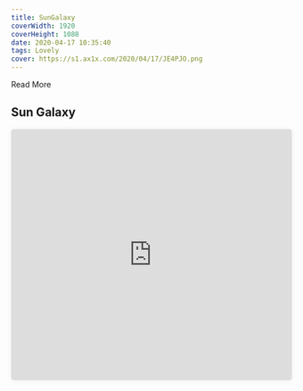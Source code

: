 ```yaml
---
title: SunGalaxy
coverWidth: 1920
coverHeight: 1080
date: 2020-04-17 10:35:40
tags: Lovely
cover: https://s1.ax1x.com/2020/04/17/JE4PJO.png
---
```


Read More
<!-- more -->

## Sun Galaxy

<iframe style="width:100%;height:450px;box-shadow:0px 0px 10px #eee;border-radius:5px" src="https://beautiful-code.netlify.app/webgl-galaxy/dist/index.html" frameborder="0" allowvr allowfullscreen mozallowfullscreen="true" webkitallowfullscreen="true" onmousewheel="">
</iframe>
